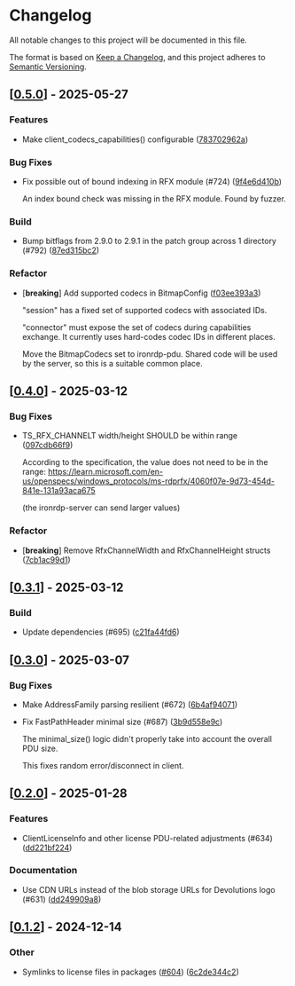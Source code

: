 # Changelog

All notable changes to this project will be documented in this file.

The format is based on [Keep a Changelog](https://keepachangelog.com/en/1.0.0/),
and this project adheres to [Semantic Versioning](https://semver.org/spec/v2.0.0.html).


## [[0.5.0](https://github.com/Devolutions/IronRDP/compare/ironrdp-pdu-v0.4.0...ironrdp-pdu-v0.5.0)] - 2025-05-27

### <!-- 1 -->Features

- Make client_codecs_capabilities() configurable ([783702962a](https://github.com/Devolutions/IronRDP/commit/783702962a2e842f9d5046ac706048ba124e1401)) 

### <!-- 4 -->Bug Fixes

- Fix possible out of bound indexing in RFX module (#724) ([9f4e6d410b](https://github.com/Devolutions/IronRDP/commit/9f4e6d410b631d8a6b0c09c2abc0817a83cf042b)) 

  An index bound check was missing in the RFX module. Found by fuzzer.

### <!-- 7 -->Build

- Bump bitflags from 2.9.0 to 2.9.1 in the patch group across 1 directory (#792) ([87ed315bc2](https://github.com/Devolutions/IronRDP/commit/87ed315bc28fdd2dcfea89b052fa620a7e346e5a)) 

### Refactor

- [**breaking**] Add supported codecs in BitmapConfig ([f03ee393a3](https://github.com/Devolutions/IronRDP/commit/f03ee393a36906114b5bcba0e88ebc6869a99785)) 

  "session" has a fixed set of supported codecs with associated IDs.
  
  "connector" must expose the set of codecs during capabilities exchange.
  It currently uses hard-codes codec IDs in different places.
  
  Move the BitmapCodecs set to ironrdp-pdu. Shared code will be used by
  the server, so this is a suitable common place.



## [[0.4.0](https://github.com/Devolutions/IronRDP/compare/ironrdp-pdu-v0.3.1...ironrdp-pdu-v0.4.0)] - 2025-03-12

### <!-- 4 -->Bug Fixes

- TS_RFX_CHANNELT width/height SHOULD be within range ([097cdb66f9](https://github.com/Devolutions/IronRDP/commit/097cdb66f965700caeea5659ff7fe4a129b84838)) 

  According to the specification, the value does not need to be in the range:
  https://learn.microsoft.com/en-us/openspecs/windows_protocols/ms-rdprfx/4060f07e-9d73-454d-841e-131a93aca675
  
  (the ironrdp-server can send larger values)

### Refactor

- [**breaking**] Remove RfxChannelWidth and RfxChannelHeight structs ([7cb1ac99d1](https://github.com/Devolutions/IronRDP/commit/7cb1ac99d189cdcaa17fa17e51f95be630e9982e)) 

## [[0.3.1](https://github.com/Devolutions/IronRDP/compare/ironrdp-pdu-v0.3.0...ironrdp-pdu-v0.3.1)] - 2025-03-12

### <!-- 7 -->Build

- Update dependencies (#695) ([c21fa44fd6](https://github.com/Devolutions/IronRDP/commit/c21fa44fd6f3c6a6b74788ff68e83133c1314caa)) 

## [[0.3.0](https://github.com/Devolutions/IronRDP/compare/ironrdp-pdu-v0.2.0...ironrdp-pdu-v0.3.0)] - 2025-03-07

### <!-- 4 -->Bug Fixes

- Make AddressFamily parsing resilient (#672) ([6b4af94071](https://github.com/Devolutions/IronRDP/commit/6b4af94071bfb0adff482cc33b75e6c37ff6e10f)) 

- Fix FastPathHeader minimal size (#687) ([3b9d558e9c](https://github.com/Devolutions/IronRDP/commit/3b9d558e9c958297d9654861df515e2a8658bf8b)) 

  The minimal_size() logic didn't properly take into account the overall
  PDU size.
  
  This fixes random error/disconnect in client.



## [[0.2.0](https://github.com/Devolutions/IronRDP/compare/ironrdp-pdu-v0.1.2...ironrdp-pdu-v0.2.0)] - 2025-01-28

### <!-- 1 -->Features

- ClientLicenseInfo and other license PDU-related adjustments (#634) ([dd221bf224](https://github.com/Devolutions/IronRDP/commit/dd221bf22401c4635798ec012724cba7e6d503b2)) 

### <!-- 6 -->Documentation

- Use CDN URLs instead of the blob storage URLs for Devolutions logo (#631) ([dd249909a8](https://github.com/Devolutions/IronRDP/commit/dd249909a894004d4f728d30b3a4aa77a0f8193b)) 



## [[0.1.2](https://github.com/Devolutions/IronRDP/compare/ironrdp-pdu-v0.1.1...ironrdp-pdu-v0.1.2)] - 2024-12-14

### Other

- Symlinks to license files in packages ([#604](https://github.com/Devolutions/IronRDP/pull/604)) ([6c2de344c2](https://github.com/Devolutions/IronRDP/commit/6c2de344c2dd93ce9621834e0497ed7c3bfaf91a)) 
